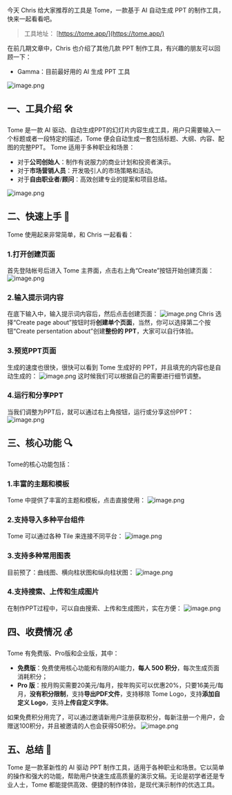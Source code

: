 今天 Chris 给大家推荐的工具是 Tome，一款基于 AI 自动生成 PPT 的制作工具，快来一起看看吧。
> 工具地址： [https://tome.app/](https://tome.app/)

在前几期文章中，Chris 也介绍了其他几款 PPT 制作工具，有兴趣的朋友可以回顾一下：

- Gamma：目前最好用的 AI 生成 PPT 工具

![image.png](https://cdn.nlark.com/yuque/0/2023/png/186051/1702871951149-04e5a889-d74d-4c9b-a13b-7a0aba103513.png#averageHue=%23260125&clientId=uf3c94877-deee-4&from=paste&height=200&id=u2e994d21&originHeight=200&originWidth=237&originalType=binary&ratio=1&rotation=0&showTitle=false&size=6412&status=done&style=none&taskId=u51ae69f8-e1ce-4cc7-8aa9-21a296991a9&title=&width=237)
## 一、工具介绍 🛠️
Tome 是一款 AI 驱动、自动生成PPT的幻灯片内容生成工具，用户只需要输入一个标题或者一段特定的描述，Tome 便会自动生成一套包括标题、大纲、内容、配图的完整PPT。
Tome 适用于多种职业和场景：

- 对于**公司创始人**：制作有说服力的商业计划和投资者演示。
- 对于**市场营销人员**：开发吸引人的市场策略和活动。
- 对于**自由职业者**/**顾问**：高效创建专业的提案和项目总结。

![image.png](https://cdn.nlark.com/yuque/0/2023/png/186051/1702947952667-eb364dc0-8355-4a26-9257-71481bfac894.png#averageHue=%23030303&clientId=ud5cb6de8-729a-4&from=paste&height=756&id=u4edb8812&originHeight=1512&originWidth=2882&originalType=binary&ratio=2&rotation=0&showTitle=false&size=102202&status=done&style=none&taskId=u421d6ade-5679-45b9-a7d8-9b50c5bdaf4&title=&width=1441)
## 二、快速上手 🚀
Tome 使用起来非常简单，和 Chris 一起看看：
### 1.打开创建页面
首先登陆帐号后进入 Tome 主界面，点击右上角“Create”按钮开始创建页面：
![image.png](https://cdn.nlark.com/yuque/0/2023/png/186051/1702872713452-f4a85915-42b6-48c7-8c83-9a9083bb85a4.png#averageHue=%23141313&clientId=uf3c94877-deee-4&from=paste&height=848&id=ueab0c69b&originHeight=848&originWidth=1499&originalType=binary&ratio=1&rotation=0&showTitle=false&size=209777&status=done&style=none&taskId=uc0461545-a68e-4aa4-966b-71d76079355&title=&width=1499)
### 2.输入提示词内容
在底下输入中，输入提示词内容后，然后点击创建页面：
![image.png](https://cdn.nlark.com/yuque/0/2023/png/186051/1702872823895-697bc868-8b45-4997-9251-7ed1ea1caac8.png#averageHue=%23050303&clientId=uf3c94877-deee-4&from=paste&height=848&id=u9ebd2f31&originHeight=848&originWidth=1499&originalType=binary&ratio=1&rotation=0&showTitle=false&size=67390&status=done&style=none&taskId=ud93004b3-1823-45f5-9630-38046e0309a&title=&width=1499)
Chris 选择“Create page about”按钮时将**创建单个页面**，当然，你可以选择第二个按钮“Create persentation about”创建**整份的 PPT**，大家可以自行体验。
### 3.预览PPT页面
生成的速度也很快，很快可以看到 Tome 生成好的 PPT，并且填充的内容也是自动生成的：
![image.png](https://cdn.nlark.com/yuque/0/2023/png/186051/1702872872573-505fefc2-fe07-463a-8e3d-bdbafb832b9f.png#averageHue=%23070606&clientId=uf3c94877-deee-4&from=paste&height=848&id=u7b18c46d&originHeight=848&originWidth=1499&originalType=binary&ratio=1&rotation=0&showTitle=false&size=122874&status=done&style=none&taskId=u006dcc4a-bf8c-4f47-b4dd-a6eea0f5020&title=&width=1499)
这时候我们可以根据自己的需要进行细节调整。
### 4.运行和分享PPT
当我们调整为PPT后，就可以通过右上角按钮，运行或分享这份PPT：
![image.png](https://cdn.nlark.com/yuque/0/2023/png/186051/1702877492812-5953b1ad-153c-43af-99be-cdeddf9d01ed.png#averageHue=%23040404&clientId=uc2a86def-aa1b-4&from=paste&height=848&id=u3fc067c4&originHeight=848&originWidth=1499&originalType=binary&ratio=1&rotation=0&showTitle=false&size=100633&status=done&style=none&taskId=ufc802d0e-f763-4f16-a100-f890c47cf9f&title=&width=1499)
## 三、核心功能 🔍
Tome的核心功能包括：
### 1.丰富的主题和模板
Tome 中提供了丰富的主题和模板，点击直接使用：
![image.png](https://cdn.nlark.com/yuque/0/2023/png/186051/1702987723562-0c84a957-c401-442e-90ba-9e1d0a069b93.png#averageHue=%23484440&clientId=u4290c419-526c-4&from=paste&height=380&id=udd6aadde&originHeight=759&originWidth=1447&originalType=binary&ratio=2&rotation=0&showTitle=false&size=437520&status=done&style=none&taskId=u5072f582-b75f-4aa1-b121-e485c021101&title=&width=723.5)
### 2.支持导入多种平台组件
Tome 可以通过各种 Tile 来连接不同平台：
![image.png](https://cdn.nlark.com/yuque/0/2023/png/186051/1702988504702-e3a5e7c7-5f28-474a-ae8e-cb99d2362849.png#averageHue=%23070707&clientId=u4290c419-526c-4&from=paste&height=358&id=u64b51393&originHeight=716&originWidth=1297&originalType=binary&ratio=2&rotation=0&showTitle=false&size=53522&status=done&style=none&taskId=u9c70ede4-a36f-4d03-beda-194b60e14e8&title=&width=648.5)
### 3.支持多种常用图表
目前预了：曲线图、横向柱状图和纵向柱状图：
![image.png](https://cdn.nlark.com/yuque/0/2023/png/186051/1702988698949-47bd899e-a945-42fe-8c78-861a5e76c299.png#averageHue=%23030303&clientId=u4290c419-526c-4&from=paste&height=358&id=u4aa00dd5&originHeight=715&originWidth=1295&originalType=binary&ratio=2&rotation=0&showTitle=false&size=53674&status=done&style=none&taskId=uaccb6f29-f6a1-40d5-a9d3-049ed018202&title=&width=647.5)
### 4.支持搜索、上传和生成图片
在制作PPT过程中，可以自由搜索、上传和生成图片，实在方便：
![image.png](https://cdn.nlark.com/yuque/0/2023/png/186051/1702988806376-81f20509-e74f-4979-a0e9-5f333ff1c67e.png#averageHue=%23060606&clientId=u4290c419-526c-4&from=paste&height=358&id=ud918d110&originHeight=715&originWidth=1295&originalType=binary&ratio=2&rotation=0&showTitle=false&size=53207&status=done&style=none&taskId=ub20403c4-f794-4aad-ab29-0d1d82cd4ab&title=&width=647.5)
## 四、收费情况 💰
Tome 有免费版、Pro版和企业版，其中：

- **免费版**：免费使用核心功能和有限的AI能力，**每人 500 积分**，每次生成页面消耗积分；
- **Pro 版**：按月购买需要20美元/每月，按年购买可以优惠20%，只要16美元/每月，**没有积分限制**，支持**导出PDF文件**，支持移除 Tome Logo，支持**添加自定义 Logo**，支持**上传自定义字体**。

如果免费积分用完了，可以通过邀请新用户注册获取积分，每新注册一个用户，会赠送100积分，并且被邀请的人也会获得50积分。
![image.png](https://cdn.nlark.com/yuque/0/2023/png/186051/1702878524049-84df69ab-1748-419f-a8b4-0853895ea31b.png#averageHue=%232b2b2b&clientId=u80a5fa58-54fd-4&from=paste&height=592&id=u1758935c&originHeight=592&originWidth=1116&originalType=binary&ratio=1&rotation=0&showTitle=false&size=91100&status=done&style=none&taskId=uc108a2f8-8219-45ba-9ed7-fbfe872bae4&title=&width=1116)
## 五、总结 📝
Tome 是一款革新性的 AI 驱动 PPT 制作工具，适用于各种职业和场景。它以简单的操作和强大的功能，帮助用户快速生成高质量的演示文稿。无论是初学者还是专业人士，Tome 都能提供高效、便捷的制作体验，是现代演示制作的优选工具。

